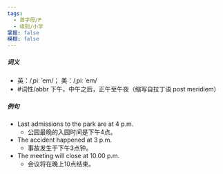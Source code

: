 ```yaml
---
tags:
  - 首字母/P
  - 级别/小学
掌握: false
模糊: false
---
```

##### 词义
- 英：/ˌpiː ˈem/； 美：/ˌpiː ˈem/
- #词性/abbr  下午，中午之后，正午至午夜（缩写自拉丁语 post meridiem）
##### 例句
- Last admissions to the park are at 4 p.m.
	- 公园最晚的入园时间是下午4点。
- The accident happened at 3 p.m.
	- 事故发生于下午3点钟。
- The meeting will close at 10.00 p.m.
	- 会议将在晚上10点结束。
